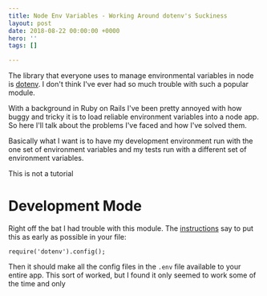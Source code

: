 ```yaml
---
title: Node Env Variables - Working Around dotenv's Suckiness
layout: post
date: 2018-08-22 00:00:00 +0000
hero: ''
tags: []

---
```

The library that everyone uses to manage environmental variables in node is [dotenv](https://www.npmjs.com/package/dotenv "https://www.npmjs.com/package/dotenv"). I don't think I've ever had so much trouble with such a popular module.

With a background in Ruby on Rails I've been pretty annoyed with how buggy and tricky it is to load reliable environment variables into a node app. So here I'll talk about the problems I've faced and how I've solved them.

Basically what I want is to have my development environment run with the one set of environment variables and my tests run with a different set of environment variables. 

This is not a tutorial 

# Development Mode

Right off the bat I had trouble with this module. The [instructions](https://www.npmjs.com/package/dotenv "https://www.npmjs.com/package/dotenv") say to put this as early as possible in your file:

    require('dotenv').config();

Then it should make all the config files in the `.env` file available to your entire app. This sort of worked, but I found it only seemed to work some of the time and only 